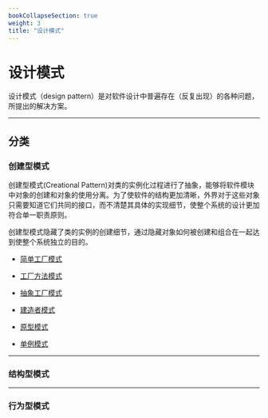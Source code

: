 ```yaml
---
bookCollapseSection: true
weight: 3
title: "设计模式"
---
```


# 设计模式

设计模式（design pattern）是对软件设计中普遍存在（反复出现）的各种问题，所提出的解决方案。

***

## 分类

### 创建型模式

创建型模式(Creational Pattern)对类的实例化过程进行了抽象，能够将软件模块中对象的创建和对象的使用分离。为了使软件的结构更加清晰，外界对于这些对象只需要知道它们共同的接口，而不清楚其具体的实现细节，使整个系统的设计更加符合单一职责原则。

创建型模式隐藏了类的实例的创建细节，通过隐藏对象如何被创建和组合在一起达到使整个系统独立的目的。

* [简单工厂模式](simpleFactory.md)

* [工厂方法模式](factoryMethod.md)

* [抽象工厂模式](abstractFactory.md)

* [建造者模式](builder.md)

* [原型模式](prototype.md)

* [单例模式](singleton.md)

***

### 结构型模式

***

### 行为型模式


